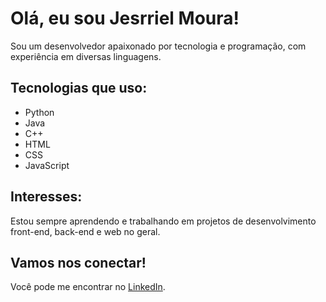 # Olá, eu sou Jesrriel Moura!

Sou um desenvolvedor apaixonado por tecnologia e programação, com experiência em diversas linguagens.

## Tecnologias que uso:

- Python
- Java
- C++
- HTML
- CSS
- JavaScript

## Interesses:

Estou sempre aprendendo e trabalhando em projetos de desenvolvimento front-end, back-end e web no geral.

## Vamos nos conectar!

Você pode me encontrar no [LinkedIn](https://www.linkedin.com/in/jesrrielmoura/).


